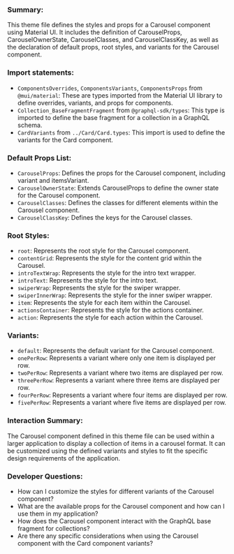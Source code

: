 ### Summary:
This theme file defines the styles and props for a Carousel component using Material UI. It includes the definition of CarouselProps, CarouselOwnerState, CarouselClasses, and CarouselClassKey, as well as the declaration of default props, root styles, and variants for the Carousel component.

### Import statements:
- `ComponentsOverrides`, `ComponentsVariants`, `ComponentsProps` from `@mui/material`: These are types imported from the Material UI library to define overrides, variants, and props for components.
- `Collection_BaseFragmentFragment` from `@graphql-sdk/types`: This type is imported to define the base fragment for a collection in a GraphQL schema.
- `CardVariants` from `../Card/Card.types`: This import is used to define the variants for the Card component.

### Default Props List:
- `CarouselProps`: Defines the props for the Carousel component, including variant and itemsVariant.
- `CarouselOwnerState`: Extends CarouselProps to define the owner state for the Carousel component.
- `CarouselClasses`: Defines the classes for different elements within the Carousel component.
- `CarouselClassKey`: Defines the keys for the Carousel classes.

### Root Styles:
- `root`: Represents the root style for the Carousel component.
- `contentGrid`: Represents the style for the content grid within the Carousel.
- `introTextWrap`: Represents the style for the intro text wrapper.
- `introText`: Represents the style for the intro text.
- `swiperWrap`: Represents the style for the swiper wrapper.
- `swiperInnerWrap`: Represents the style for the inner swiper wrapper.
- `item`: Represents the style for each item within the Carousel.
- `actionsContainer`: Represents the style for the actions container.
- `action`: Represents the style for each action within the Carousel.

### Variants:
- `default`: Represents the default variant for the Carousel component.
- `onePerRow`: Represents a variant where only one item is displayed per row.
- `twoPerRow`: Represents a variant where two items are displayed per row.
- `threePerRow`: Represents a variant where three items are displayed per row.
- `fourPerRow`: Represents a variant where four items are displayed per row.
- `fivePerRow`: Represents a variant where five items are displayed per row.

### Interaction Summary:
The Carousel component defined in this theme file can be used within a larger application to display a collection of items in a carousel format. It can be customized using the defined variants and styles to fit the specific design requirements of the application.

### Developer Questions:
- How can I customize the styles for different variants of the Carousel component?
- What are the available props for the Carousel component and how can I use them in my application?
- How does the Carousel component interact with the GraphQL base fragment for collections?
- Are there any specific considerations when using the Carousel component with the Card component variants?